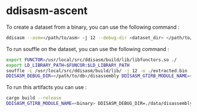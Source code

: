 
# ddisasm-ascent

To create a dataset from a binary, you can use the following command :
```bash
ddisasm --asm=</path/to/asm> -j 12 --debug-dir <dataset_dir> </path/to/binary>
```

To run souffle on the dataset, you can use the following command :
```bash
export FUNCTOR=/usr/local/src/ddisasm/build/lib/libfunctors.so ./
export LD_LIBRARY_PATH=$FUNCOR:$LD_LIBRARY_PATH
souffle -L /usr/local/src/ddisasm/build/lib/ -j 12 -o ./extracted.bin ./ddisasm.dl
DDISASM_DEBUG_DIR=</path/to/db>/disassembly DDISASM_GTIRB_MODULE_NAME=<binary> /usr/bin/time -v ./extracted.bin -j 16  -F </path/to/db>/disassembly -D </path/to/result>
```

To run this artifacts you can use :
```bash
cargo build --release
DDISASM_GTIRB_MODULE_NAME=<binary> DDISASM_DEBUG_DIR=./data/disassembly/ LD_LIBRARY_PATH=/usr/local/src/ddisasm/build/lib:$LD_LIBRARY_PATH ./target/release/ddisasm-ascent ./data </path/to/binary>
```

